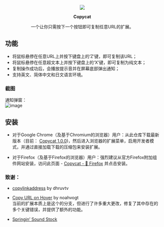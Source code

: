 <p align="center"> <img src="https://github.com/user-attachments/assets/ea7710eb-d50b-4257-be73-238703ed7a11"> </p>
<p align="center"> <b> Copycat </b> </p>
<p align="center"> 一个让你只需按下一个按钮即可复制任意URL的扩展。 </p>

## 功能
* 将鼠标悬停在任意URL上并按下键盘上的‘Z’键，即可复制该URL；
* 将鼠标悬停在任意超文本上并按下键盘上的‘X’键，即可复制为纯文本；
* 复制操作成功后，会播放提示音并在屏幕底部弹出通知；
* 支持英文、简体中文和日文语言环境。

### 截图

通知弹窗：         
![image](https://github.com/user-attachments/assets/75aab3ad-5089-48a0-a622-e3122162ad30)

## 安装
* 对于Google Chrome（及基于Chromium的浏览器）用户：从此仓库下载最新版本（目前： [Copycat 1.0.0](https://github.com/makipom/copycat/releases/latest))，然后进入浏览器的扩展菜单，启用开发者模式，并通过直接加载下载的压缩包来安装扩展。

* 对于Firefox（及基于Firefox的浏览器）用户：强烈建议从官方Firefox附加组件网站安装，访问此页面 - [Copycat - 🦊 Firefox](https://addons.mozilla.org/ja/firefox/addon/copy_cat/) 并点击安装。

### 致谢：
* [copylinkaddress](https://github.com/dhruvtv/copylinkaddress) by dhruvtv

* [Copy URL on Hover](https://github.com/noahvogt/copy-url-on-hover) by noahvogt      
当前的扩展本质上是这个的分支，但进行了许多重大更改，修复了其中存在的多个关键错误，并提供了额外的功能。 

* [Springin’ Sound Stock](https://www.springin.org/sound-stock/)

